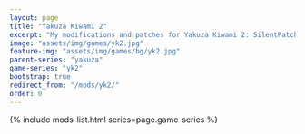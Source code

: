```yaml
---
layout: page
title: "Yakuza Kiwami 2"
excerpt: "My modifications and patches for Yakuza Kiwami 2: SilentPatch."
image: "assets/img/games/yk2.jpg"
feature-img: "assets/img/games/bg/yk2.jpg"
parent-series: "yakuza"
game-series: "yk2"
bootstrap: true
redirect_from: "/mods/yk2/"
order: 0
---
```


{% include mods-list.html series=page.game-series %}
